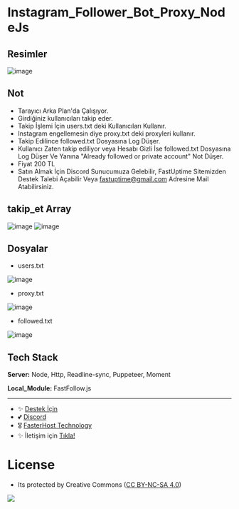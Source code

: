 # Instagram_Follower_Bot_Proxy_NodeJs

## Resimler

![image](https://user-images.githubusercontent.com/63351166/214559320-9210ab6e-072a-4c1f-a519-554f75cce820.png)

## Not

- Tarayıcı Arka Plan'da Çalışıyor.
- Girdiğiniz kullanıcıları takip eder.
- Takip İşlemi İçin users.txt deki Kullanıcıları Kullanır.
- Instagram engellemesin diye proxy.txt deki proxyleri kullanır.
- Takip Edilince followed.txt Dosyasına Log Düşer.
- Kullanıcı Zaten takip ediliyor veya Hesabı Gizli İse followed.txt Dosyasına Log Düşer Ve Yanına "Already followed or private account" Not Düşer.
- Fiyat 200 TL
- Satın Almak İçin Discord Sunucumuza Gelebilir, FastUptime Sitemizden Destek Talebi Açabilir Veya fastuptime@gmail.com Adresine Mail Atabilirsiniz.

## takip_et Array

![image](https://user-images.githubusercontent.com/63351166/214559880-c74809c7-42ae-4c18-abfc-d097f261aec4.png)
![image](https://user-images.githubusercontent.com/63351166/214559925-f9932625-cef4-4975-9d77-138b384c83fb.png)

## Dosyalar

- users.txt

![image](https://user-images.githubusercontent.com/63351166/214559512-92e2a74c-28c0-43c8-8cbc-e3e13fe97bd1.png)

- proxy.txt

![image](https://user-images.githubusercontent.com/63351166/214559576-d6e798b1-aefd-4954-99b9-3b6ce83289f3.png)

- followed.txt

![image](https://user-images.githubusercontent.com/63351166/214560725-154c4e88-cdc5-466c-9648-bcf3877c19cc.png)

## Tech Stack

**Server:** Node, Http, Readline-sync, Puppeteer, Moment

**Local_Module:** FastFollow.js

---
- ✨ [Destek İçin](https://fastuptime.com) <br>
- 💕 [Discord](https://fastuptime.com/discord)<br>
- 🎖️ [FasterHost Technology](https://fasterhost.tech/)<br>
- ✨ İletişim için [Tıkla!](mailto:fastuptime@gmail.com)<br>

# License
- Its protected by Creative Commons ([CC BY-NC-SA 4.0](https://creativecommons.org/licenses/by-nc-sa/4.0/))

<a href="https://creativecommons.org/licenses/by-nc-sa/4.0/" title="BYNCSA40"><img src="https://licensebuttons.net/l/by-nc-sa/4.0/88x31.png"></a>
